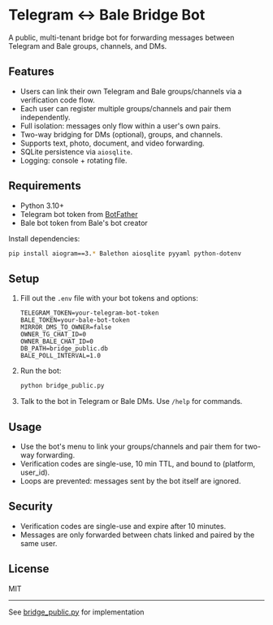 # Telegram ↔ Bale Bridge Bot

A public, multi-tenant bridge bot for forwarding messages between Telegram and Bale groups, channels, and DMs.

## Features

- Users can link their own Telegram and Bale groups/channels via a verification code flow.
- Each user can register multiple groups/channels and pair them independently.
- Full isolation: messages only flow within a user's own pairs.
- Two-way bridging for DMs (optional), groups, and channels.
- Supports text, photo, document, and video forwarding.
- SQLite persistence via `aiosqlite`.
- Logging: console + rotating file.

## Requirements

- Python 3.10+
- Telegram bot token from [BotFather](https://t.me/BotFather)
- Bale bot token from Bale's bot creator

Install dependencies:

```sh
pip install aiogram==3.* Balethon aiosqlite pyyaml python-dotenv
```

## Setup

1. Fill out the `.env` file with your bot tokens and options:

    ```
    TELEGRAM_TOKEN=your-telegram-bot-token
    BALE_TOKEN=your-bale-bot-token
    MIRROR_DMS_TO_OWNER=false
    OWNER_TG_CHAT_ID=0
    OWNER_BALE_CHAT_ID=0
    DB_PATH=bridge_public.db
    BALE_POLL_INTERVAL=1.0
    ```

2. Run the bot:

    ```sh
    python bridge_public.py
    ```

3. Talk to the bot in Telegram or Bale DMs. Use `/help` for commands.

## Usage

- Use the bot's menu to link your groups/channels and pair them for two-way forwarding.
- Verification codes are single-use, 10 min TTL, and bound to (platform, user_id).
- Loops are prevented: messages sent by the bot itself are ignored.

## Security

- Verification codes are single-use and expire after 10 minutes.
- Messages are only forwarded between chats linked and paired by the same user.

## License

MIT

---

See [bridge_public.py](bridge_public.py) for implementation